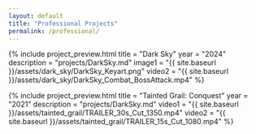```yaml
---
layout: default
title: "Professional Projects"
permalink: /professional/
---
```


{% include project_preview.html
    title = "Dark Sky"
    year = "2024"
    description = "projects/DarkSky.md"
    image1 = "{{ site.baseurl }}/assets/dark_sky/DarkSky_Keyart.png"
    video2 = "{{ site.baseurl }}/assets/dark_sky/DarkSky_Combat_BossAttack.mp4"
%}

{% include project_preview.html
    title = "Tainted Grail: Conquest"
    year = "2021"
    description = "projects/DarkSky.md"
    video1 = "{{ site.baseurl }}/assets/tainted_grail/TRAILER_30s_Cut_1350.mp4"
    video2 = "{{ site.baseurl }}/assets/tainted_grail/TRAILER_15s_Cut_1080.mp4"
%}